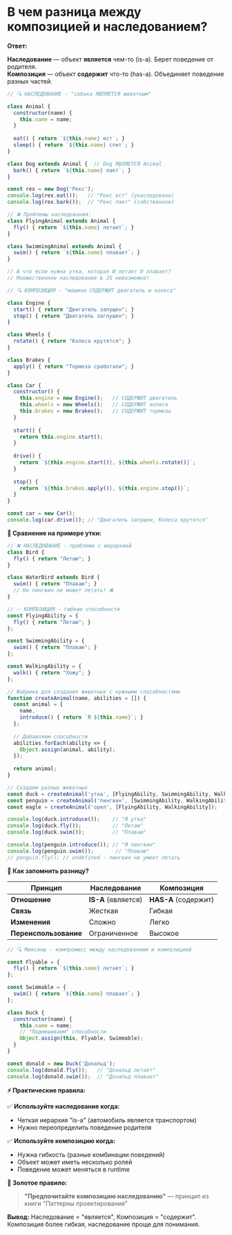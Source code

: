 # В чем разница между композицией и наследованием?

**Ответ:**

**Наследование** — объект **является** чем-то (is-a). Берет поведение от родителя.  
**Композиция** — объект **содержит** что-то (has-a). Объединяет поведение разных частей.

```javascript
// 🔍 НАСЛЕДОВАНИЕ - "собака ЯВЛЯЕТСЯ животным"

class Animal {
  constructor(name) {
    this.name = name;
  }
  
  eat() { return `${this.name} ест`; }
  sleep() { return `${this.name} спит`; }
}

class Dog extends Animal {  // Dog ЯВЛЯЕТСЯ Animal
  bark() { return `${this.name} лает`; }
}

const rex = new Dog('Рекс');
console.log(rex.eat());   // "Рекс ест" (унаследовано)
console.log(rex.bark());  // "Рекс лает" (собственное)

// ❌ Проблемы наследования:
class FlyingAnimal extends Animal {
  fly() { return `${this.name} летает`; }
}

class SwimmingAnimal extends Animal {
  swim() { return `${this.name} плавает`; }
}

// А что если нужна утка, которая И летает И плавает? 
// Множественное наследование в JS невозможно!
```

```javascript
// 🔍 КОМПОЗИЦИЯ - "машина СОДЕРЖИТ двигатель и колеса"

class Engine {
  start() { return "Двигатель запущен"; }
  stop() { return "Двигатель заглушен"; }
}

class Wheels {
  rotate() { return "Колеса крутятся"; }
}

class Brakes {
  apply() { return "Тормоза сработали"; }
}

class Car {
  constructor() {
    this.engine = new Engine();   // СОДЕРЖИТ двигатель
    this.wheels = new Wheels();   // СОДЕРЖИТ колеса  
    this.brakes = new Brakes();   // СОДЕРЖИТ тормоза
  }
  
  start() {
    return this.engine.start();
  }
  
  drive() {
    return `${this.engine.start()}, ${this.wheels.rotate()}`;
  }
  
  stop() {
    return `${this.brakes.apply()}, ${this.engine.stop()}`;
  }
}

const car = new Car();
console.log(car.drive()); // "Двигатель запущен, Колеса крутятся"
```

**🎯 Сравнение на примере утки:**

```javascript
// ❌ НАСЛЕДОВАНИЕ - проблема с иерархией
class Bird {
  fly() { return "Летаю"; }
}

class WaterBird extends Bird {
  swim() { return "Плаваю"; }
  // Но пингвин не может летать! ❌
}

// ✅ КОМПОЗИЦИЯ - гибкие способности
const FlyingAbility = {
  fly() { return "Летаю"; }
};

const SwimmingAbility = {
  swim() { return "Плаваю"; }
};

const WalkingAbility = {
  walk() { return "Хожу"; }
};

// Фабрика для создания животных с нужными способностями
function createAnimal(name, abilities = []) {
  const animal = {
    name,
    introduce() { return `Я ${this.name}`; }
  };
  
  // Добавляем способности
  abilities.forEach(ability => {
    Object.assign(animal, ability);
  });
  
  return animal;
}

// Создаем разных животных
const duck = createAnimal('утка', [FlyingAbility, SwimmingAbility, WalkingAbility]);
const penguin = createAnimal('пингвин', [SwimmingAbility, WalkingAbility]);
const eagle = createAnimal('орел', [FlyingAbility, WalkingAbility]);

console.log(duck.introduce());    // "Я утка"
console.log(duck.fly());          // "Летаю"
console.log(duck.swim());         // "Плаваю"

console.log(penguin.introduce()); // "Я пингвин"
console.log(penguin.swim());       // "Плаваю"
// penguin.fly(); // undefined - пингвин не умеет летать
```

**🧠 Как запомнить разницу?**

| Принцип | Наследование | Композиция |
|---------|-------------|------------|
| **Отношение** | **IS-A** (является) | **HAS-A** (содержит) |
| **Связь** | Жесткая | Гибкая |
| **Изменения** | Сложно | Легко |
| **Переиспользование** | Ограниченное | Высокое |

```javascript
// 🔍 Миксины - компромисс между наследованием и композицией

const Flyable = {
  fly() { return `${this.name} летает`; }
};

const Swimmable = {
  swim() { return `${this.name} плавает`; }
};

class Duck {
  constructor(name) {
    this.name = name;
    // "Подмешиваем" способности
    Object.assign(this, Flyable, Swimmable);
  }
}

const donald = new Duck('Дональд');
console.log(donald.fly());   // "Дональд летает"
console.log(donald.swim());  // "Дональд плавает"
```

**⚡ Практические правила:**

✅ **Используйте наследование когда:**
- Четкая иерархия "is-a" (автомобиль является транспортом)
- Нужно переопределить поведение родителя

✅ **Используйте композицию когда:**
- Нужна гибкость (разные комбинации поведений)
- Объект может иметь несколько ролей
- Поведение может меняться в runtime

**🎯 Золотое правило:**
> **"Предпочитайте композицию наследованию"** — принцип из книги "Паттерны проектирования"

**Вывод:**
Наследование = "является", Композиция = "содержит". Композиция более гибкая, наследование проще для понимания. 